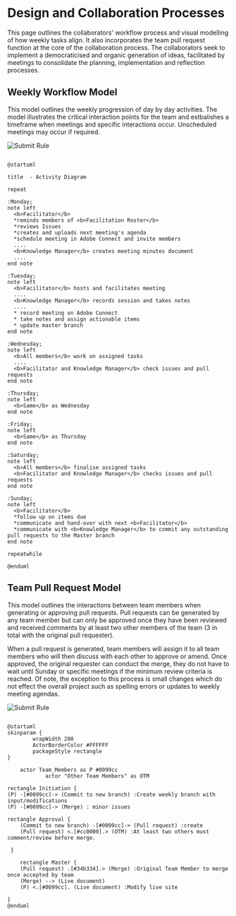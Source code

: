 # Design and Collaboration Processes

This page outlines the collaborators' workflow process and visual modelling of how weekly tasks align. It also incorporates the team pull request function at the core of the collaboration process. The collaborators seek to implement a democraticised and organic generation of ideas, facilitated by meetings to consolidate the planning, implementation and reflection processes. 

## Weekly Workflow Model 

This model outlines the weekly progression of day by day activities. The model illustrates the critical interaction points for the team and estbalishes a timeframe when meetings and specific interactions occur. Unscheduled meetings may occur if required.

![Submit Rule](https://www.plantuml.com/plantuml/img/bLJ1ZjGm3BttAtn3McdX3glLZa0h8RGN1ebpchYjDMao9CwK-NliTBjqO5QK7YebyNlsUtRoaDaaBgDl6YRs270BEyjq8Zx39p9zCYCqJS8Z6cwQzqynE7F-q8J821uxRW3kslj7OyaJ6uxfxbrx3x9xat2au3ACEBQOCiJk8f9YWAynCrR433WHJXa-vrmmwuvDaXKpcE2W77qqGXVm9midCeN-ZHprA1LfSBO3kY8IdW-10knSR14-nX3GSgMX8D9mAKfmR-MRHNm9SVBeUeGd4uHtbhBKiB2AgA9h5sqPCV128MM0kY8cVPFojxWqYFnPNBUS_4wqeRI4DYQn96FEQgSoiJa8XoPUYRjv3dqH4V-mfiOeT4PM9YEalP1QRPLfnLWnRgnzaMOueouQxH-qoGGxh1tuZYvSzs3d_M9-rJ35TD1ovcoe0lBXiYyhssfXh_HfG7i0ghDJmuv5KYNy8MlE5-qPIhfQszwCMBbCXXS5Q-HZed_X5l8rR6-uf2rcT1ICfun_k_5_DkHDFkpBbhki_UwYzt6IhckdwXI0ArXlQ1p74iZgD6YoGNwtyIH3CH4FysMzphb6rjXNnvmZQ33f1Jv3B2nlLd0wnXVID8u7XLuVolaDcmRoidYGVNdrVW40)

```

@startuml

title  - Activity Diagram 

repeat

:Monday;
note left
  <b>Facilitator</b> 
  *reminds members of <b>Facilitation Roster</b>
  *reviews Issues
  *creates and uploads next meeting's agenda
  *schedule meeting in Adobe Connect and invite members
  ....
  <b>Knowledge Manager</b> creates meeting minutes document
  ....
end note

:Tuesday;
note left
  <b>Facilitator</b> hosts and facilitates meeting
  ....
  <b>Knowledge Manager</b> records session and takes notes
  ....
  * record meeting on Adobe Connect
  * take notes and assign actionable items
  * update master branch
end note

:Wednesday;
note left
  <b>All members</b> work on assigned tasks
  ....
  <b>Facilitator and Knowledge Manager</b> check issues and pull requests
end note

:Thursday;
note left
  <b>Same</b> as Wednesday
end note

:Friday;
note left
  <b>Same</b> as Thursday
end note

:Saturday;
note left
  <b>All members</b> finalise assigned tasks
  <b>Facilitator and Knowledge Manager</b> checks issues and pull requests
end note

:Sunday;
note left
  <b>Facilitator</b>
  *follow up on items due
  *communicate and hand-over with next <b>Facilitator</b>
  *communicate with <b>Knowledge Manager</b> to commit any outstanding pull requests to the Master branch
end note

repeatwhile

@enduml

```

## Team Pull Request Model

This model outlines the interactions between team members when generating or approving pull requests. Pull requests can be generated by any team member but can only be approved once they have been reviewed and received comments by at least two other members of the team (3 in total with the original pull requester). 

When a pull request is generated, team members will assign it to all team members who will then discuss with each other to approve or amend. Once approved, the original requester can conduct the merge, they do not have to wait until Sunday or specific meetings if the minimum review criteria is reached. Of note, the exception to this process is small changes which do not effect the overall project such as spelling errors or updates to weekly meeting agendas.

![Submit Rule](https://www.plantuml.com/plantuml/img/TL9BImCn43utls9eB_RGkbWlYeYr80WkBIXuA29fTcn3yrYJsIv5_EzETjSdTMv9PhxNv2gI35HP8-9Mkr86QU5Dz7fraEMZBcW39racUi0rLUJ3jGy5XfatFi3WfgdsjPHgAzTuJtk3452HT6k3ubs8z2hJB3oWjCyvsXM623B20WPPTdQcL0lntTYVqmRRVkZw-sbW_f0ByGKEjqwJbgIzOyr7Yo6CbXtWq-WIZcRUMar07XpMi0hIgSqGpcS19I7KY5kpxwwXrcoL0wZesFf2lsZLuCO3i3c6DJ8EMErOguwnmlXJrhGiWzz9mwAIfNzq_0PTLCPmRAyCHOoj6etj-E-dY_5oe5J6zJJcEKw4swS41cLaZjg3Jzb5i1MV5LEZe-E0EvsuySK719iSZ7aptNQ-fUSCmi6_7M9cuidfQZ8vROW_KvW7lTQEpVvOLhBQS81t2dcd2al20bPx8EvgmJk0KN9_ftS8XLTL4Zlio5klNKRZlqrmdgSzxS6awwXveqq9_d9Nw0h-qXy0)

```

@startuml
skinparam {
		wrapWidth 200
	    ActorBorderColor #FFFFFF
	    packageStyle rectangle
}

    actor Team_Members as P #0099cc
	        actor "Other Team Members" as OTM

rectangle Initiation {
(P) -[#0099cc]-> (Commit to new branch) :Create weekly branch with input/modifications
(P) -[#0099cc]-> (Merge) : minor issues

rectangle Approval {
    (Commit to new branch) -[#0099cc]-> (Pull request) :create
    (Pull request) <.[#cc0000].> (OTM) :At least two others must comment/review before merge.

 }

    rectangle Master {
    (Pull request) .[#34b334].> (Merge) :Original Team Member to merge once accepted by team
    (Merge) --> (Live document)
    (P) <.[#0099cc]. (Live document) :Modify live site      

}
@enduml

```

